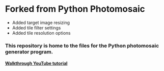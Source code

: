 # Forked from Python Photomosaic
- Added target image resizing
- Added tile filter settings
- Added tile resolution options

### This repository is home to the files for the Python photomosaic generator program.

#### [Walkthrough YouTube tutorial](https://youtu.be/BRZN-GF4esU)
